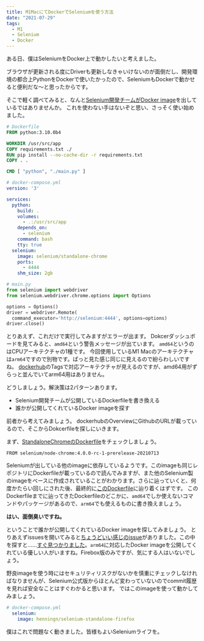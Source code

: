 ```yaml
---
title: M1MacにてDockerでSeleniumを使う方法
date: "2021-07-29"
tags:
  - M1
  - Selenium
  - Docker
---
```


ある日、僕はSeleniumをDocker上で動かしたいと考えました。

ブラウザが更新される度にDriverも更新しなきゃいけないのが面倒だし、開発環境の都合上PythonをDockerで使いたかったので、SeleniumもDockerで動かせると便利だな〜と思ったからです。

そこで軽く調べてみると、なんと[Selenium開発チームがDocker image](https://hub.docker.com/r/selenium/standalone-chrome)を出しているではありませんか。
これを使わない手はないぞと思い、さっそく使い始めました。


```Dockerfile
# Dockerfile
FROM python:3.10.0b4

WORKDIR /usr/src/app
COPY requirements.txt ./
RUN pip install --no-cache-dir -r requirements.txt
COPY . .

CMD [ "python", "./main.py" ]
```


```yml
# docker-compose.yml
version: '3'

services: 
  python:
    build: .
    volumes: 
      - .:/usr/src/app
    depends_on: 
      - selenium
    command: bash
    tty: true
  selenium:
    image: selenium/standalone-chrome
    ports: 
      - 4444
    shm_size: 2gb
```


```py
# main.py
from selenium import webdriver
from selenium.webdriver.chrome.options import Options

options = Options()
driver = webdriver.Remote(
  command_executor='http://selenium:4444', options=options)
driver.close()
```
とりあえず、これだけで実行してみますがエラーが出ます。
Dokcerダッシュボードを見てみると、`amd64`という警告メッセージが出ています。
`amd64`というのはCPUアーキテクチャの1種です。
今回使用しているM1 Macのアーキテクチャは`arm64`ですので別物です。ぱっと見た感じ同じに見えるので紛らわしいですね。
[dockerhub](https://hub.docker.com/r/selenium/standalone-chrome)のTagsで対応アーキテクチャが見えるのですが、amd64用がずらっと並んでいてarm64用はありません。


どうしましょう。解決策は2パターンあります。
- Selenium開発チームが公開しているDockerfileを書き換える
- 誰かが公開してくれているDocker imageを探す


前者から考えてみましょう。
dockerhubのOverviewにGithubのURLが載っているので、そこからDokcerfileを探しにいきます。


まず、[StandaloneChromeのDockerfile](https://github.com/SeleniumHQ/docker-selenium/blob/trunk/StandaloneChrome/Dockerfile)をチェックしましょう。
```
FROM selenium/node-chrome:4.0.0-rc-1-prerelease-20210713
```
Seleniumが出している他のimageに依存しているようです。このimageも同じレポジトリにDockerfileが載っているので読んでみますが、また他のSelenium製のimageをベースに作成されていることがわかります。さらに辿っていくと、何度かたらい回しにされた後、最終的に[このDockerfile](https://github.com/SeleniumHQ/docker-selenium/blob/trunk/Base/Dockerfile)に辿り着くはずです。
このDockerfileまでに辿ってきたDockerfileのどこかに、`amd64`でしか使えないコマンドやパッケージがあるので、`arm64`でも使えるものに書き換えましょう。

**はい、面倒臭いですね。**

ということで誰かが公開してくれているDocker imageを探してみましょう。
とりあえずissuesを開いてみると[ちょうどいい感じのissue](https://github.com/SeleniumHQ/docker-selenium/issues/1076)がありました。この中を探すと……[すぐ見つかりました](https://github.com/SeleniumHQ/docker-selenium/issues/1076#issuecomment-763017837)。`arm64`に対応したDocker imageを公開してくれている優しい人がいますね。Firebox版のみですが、気にする人はいないでしょう。

野良imageを使う時にはセキュリティリスクがないかを慎重にチェックしなければなりませんが、Selenium公式版からほとんど変わっていないのでcommit履歴を見れば安全なことはすぐわかると思います。
ではこのimageを使って動かしてみましょう。

```yml
# docker-compose.yml
  selenium:
    image: henningn/selenium-standalone-firefox
```

僕はこれで問題なく動きました。皆様もよいSeleniumライフを。
